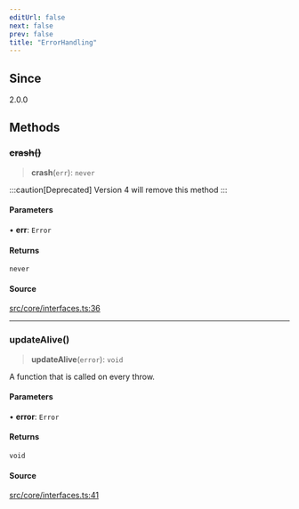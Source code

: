 ```yaml
---
editUrl: false
next: false
prev: false
title: "ErrorHandling"
---
```


## Since

2.0.0

## Methods

### ~~crash()~~

> **crash**(`err`): `never`

:::caution[Deprecated]
Version 4 will remove this method
:::

#### Parameters

• **err**: `Error`

#### Returns

`never`

#### Source

[src/core/interfaces.ts:36](https://github.com/sern-handler/handler/blob/3f703c17b88b6add7de919772e7b2a7faffd3910/src/core/interfaces.ts#L36)

***

### updateAlive()

> **updateAlive**(`error`): `void`

A function that is called on every throw.

#### Parameters

• **error**: `Error`

#### Returns

`void`

#### Source

[src/core/interfaces.ts:41](https://github.com/sern-handler/handler/blob/3f703c17b88b6add7de919772e7b2a7faffd3910/src/core/interfaces.ts#L41)
